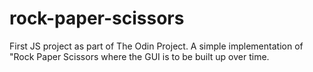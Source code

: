 # rock-paper-scissors
First JS project as part of The Odin Project. A simple implementation of "Rock Paper Scissors where the GUI is to be built up over time.
